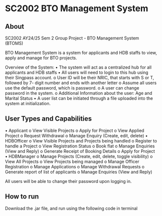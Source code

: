 # SC2002 BTO Management System

## About
SC2002 AY24/25 Sem 2 Group Project - BTO Management System (BTOMS)

BTO Management System is a system for applicants and HDB staffs to view,
apply and manage for BTO projects.

Overview of the System:
• The system will act as a centralized hub for all applicants and HDB staffs
• All users will need to login to this hub using their Singpass account.
  o User ID will be their NRIC, that starts with S or T, followed by 7-
  digit number and ends with another letter
  o Assume all users use the default password, which is password.
  o A user can change password in the system.
  o Additional Information about the user: Age and Marital Status
• A user list can be initiated through a file uploaded into the system at
initialization.

## User Types and Capabilities
• Applicant
  o View Visible Projects
  o Apply for Project
  o View Applied Project
  o Request Withdrawal
  o Manage Enquiry (Create, edit, delete)
• HDBOfficer
  o View Visible Projects and Projects being handled
  o Register to handle a Project
  o View Registration Status
  o Book flat
  o Manage Enquiries (View and Reply)
  o Generate Receipt of Booking Details
  o Apply for Project
• HDBManager
  o Manage Projects (Create, edit, delete, toggle visibility)
  o View All Projects
  o View Projects being managed
  o Manage Officer Registration
  o Manage Applications
  o Manage Withdrawal Requests
  o Generate report of list of applicants
  o Manage Enquiries (View and Reply)

All users will be able to change their password upon logging in.

## How to run
Download the .jar file, and run using the following code in terminal
